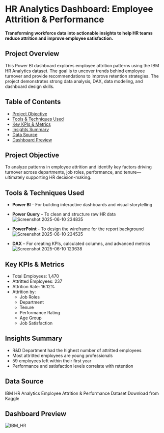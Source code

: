 # HR Analytics Dashboard: Employee Attrition & Performance

**Transforming workforce data into actionable insights to help HR teams reduce attrition and improve employee satisfaction.**

## Project Overview
This Power BI dashboard explores employee attrition patterns using the IBM HR Analytics dataset. The goal is to uncover trends behind employee turnover and provide recommendations to improve retention strategies. The project demonstrates strong data analysis, DAX, data modeling, and dashboard design skills.

## Table of Contents
- [Project Objective](Project-Objective)
- [Tools & Techniques Used](Tools-&-Techniques-Used)
- [Key KPIs & Metrics](Key-KPIs-&-Metrics)
- [Insights Summary](Insights-Summary)
- [Data Source](Data-Source)
- [Dashboard Preview](Dashboard-Preview)

## Project Objective
To analyze patterns in employee attrition and identify key factors driving turnover across departments, job roles, performance, and tenure—ultimately supporting HR decision-making.

## Tools & Techniques Used
- **Power BI** – For building interactive dashboards and visual storytelling
- **Power Query** – To clean and structure raw HR data
 ![Screenshot 2025-06-10 234835](https://github.com/user-attachments/assets/e545864f-ce86-4837-8293-6ed88a6f0337)

- **PowerPoint** - To design the wireframe for the report background
 ![Screenshot 2025-06-10 234535](https://github.com/user-attachments/assets/6cefaf8b-073f-4715-bcbd-0f0263e07b72)
  
- **DAX** – For creating KPIs, calculated columns, and advanced metrics
  ![Screenshot 2025-06-10 123638](https://github.com/user-attachments/assets/fcc64e0f-7063-47c8-ba0d-50f7892ae33d)

## Key KPIs & Metrics
- Total Employees: 1,470
- Attritted Employees: 237
- Attrition Rate: 16.12%
- Attrition by:
    - Job Roles
    - Department
    - Tenure
    - Performance Rating
    - Age Group
    - Job Satisfaction

## Insights Summary
- R&D Department had the highest number of attritted employees
- Most attritted employees are young professionals
- 59 employees left within their first year
- Performance and satisfaction levels correlate with retention

## Data Source
IBM HR Analytics Employee Attrition & Performance Dataset
Download from Kaggle 

## Dashboard Preview

![IBM_HR](https://github.com/user-attachments/assets/d694fd0d-9672-47d2-ad38-5878701642e8)

